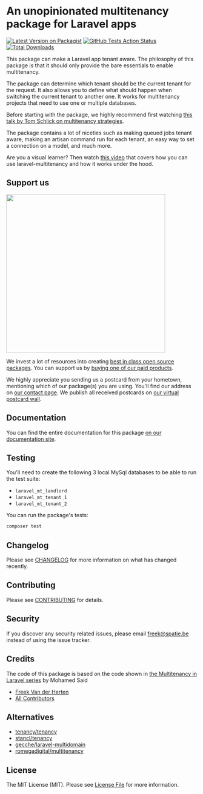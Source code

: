 # An unopinionated multitenancy package for Laravel apps

[![Latest Version on Packagist](https://img.shields.io/packagist/v/spatie/laravel-multitenancy.svg?style=flat-square)](https://packagist.org/packages/spatie/laravel-multitenancy)
[![GitHub Tests Action Status](https://img.shields.io/github/workflow/status/spatie/laravel-multitenancy/run-tests?label=tests)](https://github.com/spatie/laravel-multitenancy/actions?query=workflow%3Arun-tests+branch%3Amaster)
[![Total Downloads](https://img.shields.io/packagist/dt/spatie/laravel-multitenancy.svg?style=flat-square)](https://packagist.org/packages/spatie/laravel-multitenancy)

This package can make a Laravel app tenant aware. The philosophy of this package is that it should only provide the bare essentials to enable multitenancy.

The package can determine which tenant should be the current tenant for the request. It also allows you to define what should happen when switching the current tenant to another one. It works for multitenancy projects that need to use one or multiple databases.

Before starting with the package, we highly recommend first watching [this talk by Tom Schlick on multitenancy strategies](https://tomschlick.com/2017/07/25/laracon-2017-multi-tenancy-talk/).

The package contains a lot of niceties such as making queued jobs tenant aware, making an artisan command run for each tenant, an easy way to set a connection on a model, and much more.

Are you a visual learner? Then watch [this video](https://spatie.be/videos/laravel-package-training/laravel-multitenancy) that covers how you can use laravel-multitenancy and how it works under the hood.

## Support us

[<img src="https://github-ads.s3.eu-central-1.amazonaws.com/laravel-multitenancy.jpg?t=1" width="419px" />](https://spatie.be/github-ad-click/laravel-multitenancy)

We invest a lot of resources into creating [best in class open source packages](https://spatie.be/open-source). You can support us by [buying one of our paid products](https://spatie.be/open-source/support-us).

We highly appreciate you sending us a postcard from your hometown, mentioning which of our package(s) you are using. You'll find our address on [our contact page](https://spatie.be/about-us). We publish all received postcards on [our virtual postcard wall](https://spatie.be/open-source/postcards).

## Documentation

You can find the entire documentation for this package [on our documentation site](https://docs.spatie.be/laravel-multitenancy).

## Testing

You'll need to create the following 3 local MySql databases to be able to run the test suite:

- `laravel_mt_landlord`
- `laravel_mt_tenant_1` 
- `laravel_mt_tenant_2`

You can run the package's tests:

``` bash
composer test
```

## Changelog

Please see [CHANGELOG](CHANGELOG.md) for more information on what has changed recently.

## Contributing

Please see [CONTRIBUTING](CONTRIBUTING.md) for details.

## Security

If you discover any security related issues, please email freek@spatie.be instead of using the issue tracker.

## Credits

The code of this package is based on the code shown in [the Multitenancy in Laravel series](https://www.youtube.com/watch?v=592EgykFOz4)  by Mohamed Said

- [Freek Van der Herten](https://github.com/freekmurze)
- [All Contributors](../../contributors)

## Alternatives

- [tenancy/tenancy](https://tenancy.dev)
- [stancl/tenancy](https://tenancyforlaravel.com)
- [gecche/laravel-multidomain](https://github.com/gecche/laravel-multidomain)
- [romegadigital/multitenancy](https://github.com/romegasoftware/multitenancy)

## License

The MIT License (MIT). Please see [License File](LICENSE.md) for more information.
